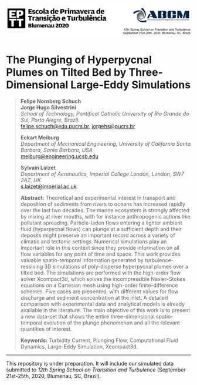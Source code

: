 ![Header EPTT 2020](https://github.com/fschuch/the-plunging-flow-by-3D-LES/blob/master/assets/figures/cabecalho.png)

# The Plunging of Hyperpycnal Plumes on Tilted Bed by Three-Dimensional Large-Eddy Simulations

> **Felipe Nornberg Schuch**  
> **Jorge Hugo Silvestrini**  
> *School of Technology, Pontifical Catholic University of Rio Grande do Sul, Porto Alegre, Brazil.*  
> felipe.schuch@edu.pucrs.br, jorgehs@pucrs.br  
>  
> **Eckart Meiburg**  
> *Department of Mechanical Engineering, University of California Santa Barbara, Santa Barbara, USA*  
> meiburg@engineering.ucsb.edu  
>  
> **Sylvain Laizet**  
> *Department of Aeronautics, Imperial College London, London, SW7 2AZ, UK*  
> s.laizet@imperial.ac.uk  
>  
> **Abstract:** Theoretical and experimental interest in transport and deposition of sediments from rivers to oceans has increased rapidly over the last two decades. The marine ecosystem is strongly affected by mixing at river mouths, with for instance anthropogenic actions like pollutant spreading. Particle-laden flows entering a lighter ambient fluid (hyperpycnal flows) can plunge at a sufficient depth and their deposits might preserve an important record across a variety of climatic and tectonic settings.
Numerical simulations play an important role in this context since they provide information on all flow variables for any point of time and space.
This work provides valuable spatio-temporal information generated by turbulence-resolving 3D simulations of poly-disperse hyperpycnal plumes over a tilted bed.
The simulations are performed with the high-order
flow solver Xcompact3d, which solves the incompressible Navier-Stokes equations on a Cartesian
mesh using high-order finite-difference schemes.
Five cases are presented, with different values for flow discharge and sediment concentration at the inlet.
A detailed comparison with experimental data and analytical models is already available in the literature.
The main objective of this work is to present a new data-set that shows the entire three-dimensional  spatio-temporal evolution of the plunge phenomenon and all the relevant quantities of interest.
>  
> **Keywords:** Turbidity Current, Plunging Flow, Computational Fluid Dynamics, Large-Eddy Simulation, Xcompact3d.

---

This repository is under preparation. It will include our simulated data submitted to *12th Spring School on Transition and Turbulence* (September 21st-25th, 2020, Blumenau, SC, Brazil).
